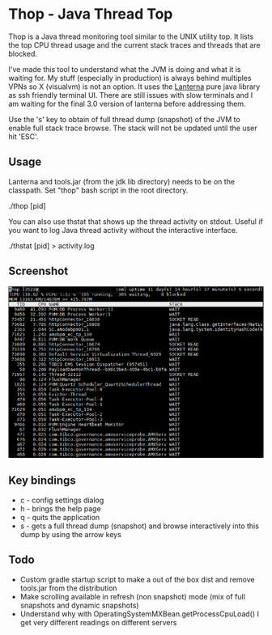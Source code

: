 Thop - Java Thread Top
======================

Thop is a Java thread monitoring tool similar to the UNIX utility top. It lists the top CPU thread usage and the current stack traces and threads that are blocked.

I've made this tool to understand what the JVM is doing and what it is waiting for. My stuff (especially in production) is always behind multiples VPNs so X (visualvm) is not an option. It uses the  [Lanterna](https://github.com/mabe02/lanterna) pure java library as ssh friendly terminal UI. There are still issues with slow terminals and I  am waiting for the final 3.0 version of lanterna before addressing them.

Use the 's' key to obtain of full thread dump (snapshot) of the JVM to enable full stack trace browse. The stack will not be updated until the user hit 'ESC'.

Usage
-----
Lanterna and tools.jar (from the jdk lib directory) needs to be on the classpath. Set "thop" bash script in the root directory.

./thop [pid]

You can also use thstat that shows up the thread activity on stdout. Useful if you want to log Java thread activity without the interactive interface.

./thstat [pid] > activity.log

Screenshot
----------
![Screenshot 1](docs/screenshot1.png)

Key bindings 
------------
* c - config settings dialog
* h - brings the help page
* q - quits the application
* s - gets a full thread dump (snapshot) and browse interactively into this dump by using the arrow keys

Todo
----
* Custom gradle startup script to make a out of the box dist and remove tools.jar from the distribution
* Make scrolling available in refresh (non snapshot) mode (mix of full snapshots and dynamic snapshots)
* Understand why with OperatingSystemMXBean.getProcessCpuLoad() I get very different readings on different servers

